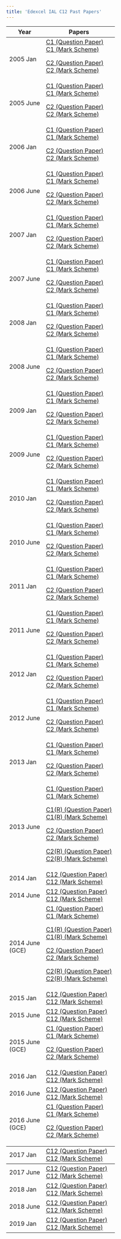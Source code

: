 ```yaml
---
title: 'Edexcel IAL C12 Past Papers'
---
```


<table class="table table-pastpapers">
    <thead>
      <tr>
          <th>Year</th>
          <th>Papers</th>
      </tr>
  </thead>
    <tbody>
      <tr>
          <td>2005 Jan</td>
          <td>
              <a href="https://www.dropbox.com/s/swmcjbrjcv2uu17/January%202005%20QP%20-%20C1%20Edexcel.pdf?dl=1">C1 (Question Paper)</a><br/>
              <a href="https://www.dropbox.com/s/uxefjec23lw0q1n/January%202005%20MS%20-%20C1%20Edexcel.pdf?dl=1">C1 (Mark Scheme)</a>
              <p>
              <a href="https://www.dropbox.com/s/1p7b1bma1mm61lx/January%202005%20QP%20-%20C2%20Edexcel.pdf?dl=1">C2 (Question Paper)</a><br/>
              <a href="https://www.dropbox.com/s/oe56qhoy6vucwx8/January%202005%20MS%20-%20C2%20Edexcel.pdf?dl=1">C2 (Mark Scheme)</a></p>
      </td>
      </tr>
      <tr>
          <td>2005 June</td>
          <td>
              <a href="https://www.dropbox.com/s/dcnposd5bw2y3me/June%202005%20QP%20-%20C1%20Edexcel.pdf?dl=1">C1 (Question Paper)</a><br/>
              <a href="https://www.dropbox.com/s/2569brvro3jrne2/June%202005%20MS%20-%20C1%20Edexcel.pdf?dl=1">C1 (Mark Scheme)</a>
              <p>
              <a href="https://www.dropbox.com/s/jotxf7fzt9ighui/June%202005%20QP%20-%20C2%20Edexcel.pdf?dl=1">C2 (Question Paper)</a><br/>
              <a href="https://www.dropbox.com/s/juz5n1g7izf3ml8/June%202005%20MS%20-%20C2%20Edexcel.pdf?dl=1">C2 (Mark Scheme)</a></p>
      </td>
      </tr>
      <tr>
          <td>2006 Jan</td>
          <td>
              <a href="https://www.dropbox.com/s/yqyvwm67ovnwvi0/January%202006%20QP%20-%20C1%20Edexcel.pdf?dl=1">C1 (Question Paper)</a><br/>
              <a href="https://www.dropbox.com/s/fo925wwwxblcuot/January%202006%20MS%20-%20C1%20Edexcel.pdf?dl=1">C1 (Mark Scheme)</a>
              <p>
              <a href="https://www.dropbox.com/s/ojhmaa7woroyidu/January%202006%20QP%20-%20C2%20Edexcel.pdf?dl=1">C2 (Question Paper)</a><br/>
              <a href="https://www.dropbox.com/s/xyrqi6i6om2pwa4/January%202006%20MS%20-%20C2%20Edexcel.pdf?dl=1">C2 (Mark Scheme)</a></p>
      </td>
      </tr>
      <tr>
          <td>2006 June</td>
          <td>
              <a href="https://www.dropbox.com/s/3johowb71sa2xxk/June%202006%20QP%20-%20C1%20Edexcel.pdf?dl=1">C1 (Question Paper)</a><br/>
              <a href="https://www.dropbox.com/s/20l6jyh0bolmmcv/June%202006%20MS%20-%20C1%20Edexcel.pdf?dl=1">C1 (Mark Scheme)</a>
              <p>
              <a href="https://www.dropbox.com/s/g3c7k4ykkre7n5z/June%202006%20QP%20-%20C2%20Edexcel.pdf?dl=1">C2 (Question Paper)</a><br/>
              <a href="https://www.dropbox.com/s/7g44g1awv9g8vth/June%202006%20MS%20-%20C2%20Edexcel.pdf?dl=1">C2 (Mark Scheme)</a></p>
      </td>
      </tr>
      <tr>
          <td>2007 Jan</td>
          <td>
              <a href="https://www.dropbox.com/s/jmm8vaqsnx2497w/January%202007%20QP%20-%20C1%20Edexcel.pdf?dl=1">C1 (Question Paper)</a><br/>
              <a href="https://www.dropbox.com/s/er98s3mrkielqxz/January%202007%20MS%20-%20C1%20Edexcel.pdf?dl=1">C1 (Mark Scheme)</a>
              <p>
              <a href="https://www.dropbox.com/s/fao6akwj2hlkc4i/January%202007%20QP%20-%20C2%20Edexcel.pdf?dl=1">C2 (Question Paper)</a><br/>
              <a href="https://www.dropbox.com/s/ifn4lhe1woyqs6t/January%202007%20MS%20-%20C2%20Edexcel.pdf?dl=1">C2 (Mark Scheme)</a></p>
      </td>
      </tr>
      <tr>
          <td>2007 June</td>
          <td>
              <a href="https://www.dropbox.com/s/myxe70ut95tl9sl/June%202007%20QP%20-%20C1%20Edexcel.pdf?dl=1">C1 (Question Paper)</a><br/>
              <a href="https://www.dropbox.com/s/3w1ffi8n06rx9l6/June%202007%20MS%20-%20C1%20Edexcel.pdf?dl=1">C1 (Mark Scheme)</a>
              <p>
              <a href="https://www.dropbox.com/s/zi2mdmgk8jzzdi7/June%202007%20QP%20-%20C2%20Edexcel.pdf?dl=1">C2 (Question Paper)</a><br/>
              <a href="https://www.dropbox.com/s/3lke3ksdni8fdpe/June%202007%20MS%20-%20C2%20Edexcel.pdf?dl=1">C2 (Mark Scheme)</a></p>
      </td>
      </tr>
      <tr>
          <td>2008 Jan</td>
          <td>
              <a href="https://www.dropbox.com/s/j7tp337kzk39g0c/January%202008%20QP%20-%20C1%20Edexcel.pdf?dl=1">C1 (Question Paper)</a><br/>
              <a href="https://www.dropbox.com/s/h6k37g15gpfqawq/January%202008%20MS%20-%20C1%20Edexcel.pdf?dl=1">C1 (Mark Scheme)</a>
              <p>
              <a href="https://www.dropbox.com/s/qd62wbm4kb5zvyg/January%202008%20QP%20-%20C2%20Edexcel.pdf?dl=1">C2 (Question Paper)</a><br/>
              <a href="https://www.dropbox.com/s/f6l3gjysvpso84k/January%202008%20MS%20-%20C2%20Edexcel.pdf?dl=1">C2 (Mark Scheme)</a></p>
      </td>
      </tr>
      <tr>
          <td>2008 June</td>
          <td>
              <a href="https://www.dropbox.com/s/9egj9bossshy6gk/June%202008%20QP%20-%20C1%20Edexcel.pdf?dl=1">C1 (Question Paper)</a><br/>
              <a href="https://www.dropbox.com/s/jgcztjmirj2rh9j/June%202008%20MS%20-%20C1%20Edexcel.pdf?dl=1">C1 (Mark Scheme)</a>
              <p>
              <a href="https://www.dropbox.com/s/eiqy417zydod4d7/June%202008%20QP%20-%20C2%20Edexcel.pdf?dl=1">C2 (Question Paper)</a><br/>
              <a href="https://www.dropbox.com/s/tyxwmy36k76dm15/June%202008%20MS%20-%20C2%20Edexcel.pdf?dl=1">C2 (Mark Scheme)</a></p>
      </td>
      </tr>
      <tr>
          <td>2009 Jan</td>
          <td>
              <a href="https://www.dropbox.com/s/35qmb6wqyz3jqzb/January%202009%20QP%20-%20C1%20Edexcel.pdf?dl=1">C1 (Question Paper)</a><br/>
              <a href="https://www.dropbox.com/s/ixa2niyff1zvv3s/January%202009%20MS%20-%20C1%20Edexcel.pdf?dl=1">C1 (Mark Scheme)</a>
              <p>
              <a href="https://www.dropbox.com/s/bw3h2cxjqwb5hpr/January%202009%20QP%20-%20C2%20Edexcel.pdf?dl=1">C2 (Question Paper)</a><br/>
              <a href="https://www.dropbox.com/s/dyalkgjied216vs/January%202009%20MS%20-%20C2%20Edexcel.pdf?dl=1">C2 (Mark Scheme)</a></p>
      </td>
      </tr>
      <tr>
          <td>2009 June</td>
          <td>
              <a href="https://www.dropbox.com/s/wsr4yt1qkarhb65/June%202009%20QP%20-%20C1%20Edexcel.pdf?dl=1">C1 (Question Paper)</a><br/>
              <a href="https://www.dropbox.com/s/vl3uy9c72vmgkwg/June%202009%20MS%20-%20C1%20Edexcel.pdf?dl=1">C1 (Mark Scheme)</a>
              <p>
              <a href="https://www.dropbox.com/s/24ficplv5deetml/June%202009%20QP%20-%20C2%20Edexcel.pdf?dl=1">C2 (Question Paper)</a><br/>
              <a href="https://www.dropbox.com/s/u80tbwgrfz5yvmy/June%202009%20MS%20-%20C2%20Edexcel.pdf?dl=1">C2 (Mark Scheme)</a></p>
      </td>
      </tr>
      <tr>
          <td>2010 Jan</td>
          <td>
              <a href="https://www.dropbox.com/s/kholaiu64e7yxev/January%202010%20QP%20-%20C1%20Edexcel.pdf?dl=1">C1 (Question Paper)</a><br/>
              <a href="https://www.dropbox.com/s/rxto2v4ue95e9b7/January%202010%20MS%20-%20C1%20Edexcel.pdf?dl=1">C1 (Mark Scheme)</a>
              <p>
              <a href="https://www.dropbox.com/s/o4yx6gde0lyvxkq/January%202010%20QP%20-%20C2%20Edexcel.pdf?dl=1">C2 (Question Paper)</a><br/>
              <a href="https://www.dropbox.com/s/vn1a9jfdbdjs5ap/January%202010%20MS%20-%20C2%20Edexcel.pdf?dl=1">C2 (Mark Scheme)</a></p>
      </td>
      </tr>
      <tr>
          <td>2010 June</td>
          <td>
              <a href="https://www.dropbox.com/s/ytzddi8wo8o1097/June%202010%20QP%20-%20C1%20Edexcel.pdf?dl=1">C1 (Question Paper)</a><br/>
              <a href="https://www.dropbox.com/s/lf2l677dlr6chn1/June%202010%20MS%20-%20C1%20Edexcel.pdf?dl=1">C1 (Mark Scheme)</a>
              <p>
              <a href="https://www.dropbox.com/s/uys1mpxjhupd83l/June%202010%20QP%20-%20C2%20Edexcel.pdf?dl=1">C2 (Question Paper)</a><br/>
              <a href="https://www.dropbox.com/s/j4cz3918vdqymjt/June%202010%20MS%20-%20C2%20Edexcel.pdf?dl=1">C2 (Mark Scheme)</a></p>
      </td>
      </tr>
      <tr>
          <td>2011 Jan</td>
          <td>
              <a href="https://www.dropbox.com/s/e17ekuaqlf3eo54/January%202011%20QP%20-%20C1%20Edexcel.pdf?dl=1">C1 (Question Paper)</a><br/>
              <a href="https://www.dropbox.com/s/9fo0cyvl4rj4tti/January%202011%20MS%20-%20C1%20Edexcel.pdf?dl=1">C1 (Mark Scheme)</a>
              <p>
              <a href="https://www.dropbox.com/s/txsc8phq2pwq8wj/January%202011%20QP%20-%20C2%20Edexcel.pdf?dl=1">C2 (Question Paper)</a><br/>
              <a href="https://www.dropbox.com/s/vweygaehx60rt4s/January%202011%20MS%20-%20C2%20Edexcel.pdf?dl=1">C2 (Mark Scheme)</a></p>
      </td>
      </tr>
      <tr>
          <td>2011 June</td>
          <td>
              <a href="https://www.dropbox.com/s/f5y02vstvzz44s7/June%202011%20QP%20-%20C1%20Edexcel.pdf?dl=1">C1 (Question Paper)</a><br/>
              <a href="https://www.dropbox.com/s/aexykkc442qese7/June%202011%20MS%20-%20C1%20Edexcel.pdf?dl=1">C1 (Mark Scheme)</a>
              <p>
              <a href="https://www.dropbox.com/s/jzj92rfhh17ae5v/June%202011%20QP%20-%20C2%20Edexcel.pdf?dl=1">C2 (Question Paper)</a><br/>
              <a href="https://www.dropbox.com/s/ncxv6czfinqjm4q/June%202011%20MS%20-%20C2%20Edexcel.pdf?dl=1">C2 (Mark Scheme)</a></p>
      </td>
      </tr>
      <tr>
          <td>2012 Jan</td>
          <td>
              <a href="https://www.dropbox.com/s/4dwu7iyuyd0hy5u/January%202012%20QP%20-%20C1%20Edexcel.pdf?dl=1">C1 (Question Paper)</a><br/>
              <a href="https://www.dropbox.com/s/kkgu1thbyuybizu/January%202012%20MS%20-%20C1%20Edexcel.pdf?dl=1">C1 (Mark Scheme)</a>
              <p>
              <a href="https://www.dropbox.com/s/4n8fzhwcev1msgl/January%202012%20QP%20-%20C2%20Edexcel.pdf?dl=1">C2 (Question Paper)</a><br/>
              <a href="https://www.dropbox.com/s/r7pn3jb1pzfvfew/January%202012%20MS%20-%20C2%20Edexcel.pdf?dl=1">C2 (Mark Scheme)</a></p>
      </td>
      </tr>
      <tr>
          <td>2012 June</td>
          <td>
              <a href="https://www.dropbox.com/s/78zcpcwanj2g4qf/June%202012%20QP%20-%20C1%20Edexcel.pdf?dl=1">C1 (Question Paper)</a><br/>
              <a href="https://www.dropbox.com/s/rfsfrpk0y2ofmif/June%202012%20MS%20-%20C1%20Edexcel.pdf?dl=1">C1 (Mark Scheme)</a>
              <p>
              <a href="https://www.dropbox.com/s/zqeyyfv00d2pssl/June%202012%20QP%20-%20C2%20Edexcel.pdf?dl=1">C2 (Question Paper)</a><br/>
              <a href="https://www.dropbox.com/s/09qaikb4t1ciyq5/June%202012%20MS%20-%20C2%20Edexcel.pdf?dl=1">C2 (Mark Scheme)</a></p>
      </td>
      </tr>
      <tr>
          <td>2013 Jan</td>
          <td>
              <a href="https://www.dropbox.com/s/it5kvj7hajmcpah/January%202013%20QP%20-%20C1%20Edexcel.pdf?dl=1">C1 (Question Paper)</a><br/>
              <a href="https://www.dropbox.com/s/faeh3far4j8gbot/January%202013%20MS%20-%20C1%20Edexcel.pdf?dl=1">C1 (Mark Scheme)</a>
              <p>
              <a href="https://www.dropbox.com/s/8nphtezxi4hmgvw/January%202013%20QP%20-%20C2%20Edexcel.pdf?dl=1">C2 (Question Paper)</a><br/>
              <a href="https://www.dropbox.com/s/nt41vlkqvvbgjg3/January%202013%20MS%20-%20C2%20Edexcel.pdf?dl=1">C2 (Mark Scheme)</a></p>
      </td>
      </tr>
      <tr>
          <td>2013 June</td>
          <td>
              <a href="https://www.dropbox.com/s/7w2vxado6tc6obi/June%202013%20QP%20-%20C1%20Edexcel.pdf?dl=1">C1 (Question Paper)</a><br/>
              <a href="https://www.dropbox.com/s/9tiigp7py9g5vwp/June%202013%20MS%20-%20C1%20Edexcel.pdf?dl=1">C1 (Mark Scheme)</a>
              <p>
              <a href="https://www.dropbox.com/s/jr8o429onyt2jsp/June%202013%20%28R%29%20QP%20-%20C1%20Edexcel.pdf?dl=1">C1(R) (Question Paper)</a><br/>
              <a href="https://www.dropbox.com/s/65wfl9wzqlbjfo7/June%202013%20%28R%29%20MS%20-%20C1%20Edexcel.pdf?dl=1">C1(R) (Mark Scheme)</a></p>
              <p>
              <a href="https://www.dropbox.com/s/8u6kwjcn9t7lq4c/June%202013%20QP%20-%20C2%20Edexcel.pdf?dl=1">C2 (Question Paper)</a><br/>
              <a href="https://www.dropbox.com/s/dasmwquiduz2kz7/June%202013%20MS%20-%20C2%20Edexcel.pdf?dl=1">C2 (Mark Scheme)</a></p>
              <p>
              <a href="https://www.dropbox.com/s/qm7ndie1gqzfjfs/June%202013%20%28R%29%20QP%20-%20C2%20Edexcel.pdf?dl=1">C2(R) (Question Paper)</a><br/>
              <a href="https://www.dropbox.com/s/cc32wk7lywkh8lm/June%202013%20%28R%29%20MS%20-%20C2%20Edexcel.pdf?dl=1">C2(R) (Mark Scheme)</a></p>
      </td>
      </tr>
      <tr>
          <td>2014 Jan</td>
          <td>
              <a href="https://www.dropbox.com/s/k2h4jwf42s7bztc/January%202014%20%28IAL%29%20QP%20-%20C12%20Edexcel.pdf?dl=1">C12 (Question Paper)</a><br/>
              <a href="https://www.dropbox.com/s/xbnjfv5jc0fp6la/January%202014%20%28IAL%29%20MS%20-%20C12%20Edexcel.pdf?dl=1">C12 (Mark Scheme)</a>
    </td>
      </tr>
      <tr>
          <td>2014 June</td>
          <td>
              <a href="https://www.dropbox.com/s/deu2fbctqr4flif/June%202014%20%28IAL%29%20QP%20-%20C12%20Edexcel.pdf?dl=1">C12 (Question Paper)</a><br/>
              <a href="https://www.dropbox.com/s/1ifpd73rtui48r2/June%202014%20%28IAL%29%20MS%20-%20C12%20Edexcel.pdf?dl=1">C12 (Mark Scheme)</a>
    </td>
      </tr>
      <tr>
          <td>2014 June<br/>(GCE)</td>
          <td>
              <a href="https://www.dropbox.com/s/1w56n8v39q34pd8/June%202014%20QP%20-%20C1%20Edexcel.pdf?dl=1">C1 (Question Paper)</a><br/>
              <a href="https://www.dropbox.com/s/407v8lhc8kchhwg/June%202014%20MS%20-%20C1%20Edexcel.pdf?dl=1">C1 (Mark Scheme)</a>
              <p>
              <a href="https://www.dropbox.com/s/xojmtluj8q0ev0z/June%202014%20%28R%29%20QP%20-%20C1%20Edexcel.pdf?dl=1">C1(R) (Question Paper)</a><br/>
              <a href="https://www.dropbox.com/s/corzb5jt0ftp9nl/June%202014%20%28R%29%20MS%20-%20C1%20Edexcel.pdf?dl=1">C1(R) (Mark Scheme)</a></p>
              <p>
              <a href="https://www.dropbox.com/s/buxytk60oof5i53/June%202014%20QP%20-%20C2%20Edexcel.pdf?dl=1">C2 (Question Paper)</a><br/>
              <a href="https://www.dropbox.com/s/vm8ufr7gf6o5628/June%202014%20MS%20-%20C2%20Edexcel.pdf?dl=1">C2 (Mark Scheme)</a></p>
              <p>
              <a href="https://www.dropbox.com/s/abnpb0njms1ndpo/Question-paper-Unit-C2-%286664%29-Paper-1R-June-2014.pdf?dl=1">C2(R) (Question Paper)</a><br/>
              <a href="https://www.dropbox.com/s/n8s36y8q3vubmgq/June%202014%20%28R%29%20MS%20-%20C2%20Edexcel.pdf?dl=1">C2(R) (Mark Scheme)</a></p>
      </td>
      </tr>
      <tr>
          <td>2015 Jan</td>
          <td>
              <a href="https://www.dropbox.com/s/3i7uqedfydv6j5c/WMA01_01_que_20150113.pdf?dl=1">C12 (Question Paper)</a><br/>
              <a href="https://www.dropbox.com/s/ohussqiwedtodv7/WMA01_01_msc_20150305.pdf?dl=1">C12 (Mark Scheme)</a>
    </td>
      </tr>
      <tr>
          <td>2015 June</td>
          <td>
              <a href="https://www.dropbox.com/s/yp9u1sbobqrbelb/WMA01_01_que_20150520.pdf?dl=1">C12 (Question Paper)</a><br/>
              <a href="https://www.dropbox.com/s/zcpri7smkvzo1wr/WMA01_01_msc_20150812.pdf?dl=1">C12 (Mark Scheme)</a>
    </td>
      </tr>
      <tr>
          <td>2015 June<br/>(GCE)</td>
          <td>
              <a href="https://www.dropbox.com/s/929534j6ccn4xic/6663_01_que_20150513.pdf?dl=1">C1 (Question Paper)</a><br/>
              <a href="https://www.dropbox.com/s/bibdcr3el44bddy/6663_01_msc_20150812.pdf?dl=1">C1 (Mark Scheme)</a>
              <p>
              <a href="https://www.dropbox.com/s/jduujma0xz58ywl/6664_01_que_20150520.pdf?dl=1">C2 (Question Paper)</a><br/>
              <a href="https://www.dropbox.com/s/608ynf45rud7tnf/6664_01_msc_20150812.pdf?dl=1">C2 (Mark Scheme)</a></p>
      </td>
      </tr>
      <tr>
          <td>2016 Jan</td>
          <td>
              <a href="https://www.dropbox.com/s/9vrpi9dala9fpoo/WMA01_01_que_20160112.pdf?dl=1">C12 (Question Paper)</a><br/>
              <a href="https://www.dropbox.com/s/2t95e95ql372p6v/WMA01_01_msc_20160216.pdf?dl=1">C12 (Mark Scheme)</a>
    </td>
      </tr>
      <tr>
          <td>2016 June</td>
          <td>
              <a href="https://www.dropbox.com/s/yla54q5jm0dx29x/WMA01_01_que_20160525.pdf?dl=1">C12 (Question Paper)</a><br/>
              <a href="https://www.dropbox.com/s/kq2ayjwllc4iow1/WMA01_01_rms_20160817.pdf?dl=1">C12 (Mark Scheme)</a>
    </td>
      </tr>
      <tr>
          <td>2016 June<br/>(GCE)</td>
          <td>
              <a href="https://www.dropbox.com/s/c8cjd1voc8wqc42/6663_01_que_20160518.pdf?dl=1">C1 (Question Paper)</a><br/>
              <a href="https://www.dropbox.com/s/mx79r4q3uixp041/6663_01_rms_20160817.pdf?dl=1">C1 (Mark Scheme)</a>
              <p>
              <a href="https://www.dropbox.com/s/gabqjhr423pnsfc/6664_01_que_20160525.pdf?dl=1">C2 (Question Paper)</a><br/>
              <a href="https://www.dropbox.com/s/gutsmi3oypb7yto/6664_01_rms_20160817.pdf?dl=1">C2 (Mark Scheme)</a></p>
      </td>
      </tr>
  </tbody>
    <tbody>
      <tr>
          <td>2017 Jan</td>
          <td>
              <a href="https://qualifications.pearson.com/content/dam/pdf/International%20Advanced%20Level/Mathematics/2013/Exam%20materials/WMA01_01_que_20170110.pdf">C12 (Question Paper)</a><br/>
              <a href="https://qualifications.pearson.com/content/dam/pdf/International%20Advanced%20Level/Mathematics/2013/Exam%20materials/WMA01_01_rms_20170301.pdf">C12 (Mark Scheme)</a>
    </td>
      </tr>
  </tbody>
    <tbody>
      <tr>
          <td>2017 June</td>
          <td>
              <a href="https://qualifications.pearson.com/content/dam/pdf/International%20Advanced%20Level/Mathematics/2013/Exam%20materials/WMA01_01_que_20170524.pdf">C12 (Question Paper)</a><br/>
              <a href="https://qualifications.pearson.com/content/dam/pdf/International%20Advanced%20Level/Mathematics/2013/Exam%20materials/WMA01_01_rms_20170816.pdf">C12 (Mark Scheme)</a>
    </td>
      </tr>
      <tr>
          <td>2018 Jan</td>
          <td>
              <a href="https://qualifications.pearson.com/content/dam/pdf/International%20Advanced%20Level/Mathematics/2013/Exam%20materials/WMA01_01_que_20180109.pdf">C12 (Question Paper)</a><br/>
              <a href="https://qualifications.pearson.com/content/dam/pdf/International%20Advanced%20Level/Mathematics/2013/Exam%20materials/WMA01_01_rms_20180308.pdf">C12 (Mark Scheme)</a>
    </td>
      </tr>
      <tr>
          <td>2018 June</td>
          <td>
              <a href="https://qualifications.pearson.com/content/dam/pdf/International%20Advanced%20Level/Mathematics/2013/Exam%20materials/WMA01_01_que_20180524.pdf">C12 (Question Paper)</a><br/>
              <a href="https://qualifications.pearson.com/content/dam/pdf/International%20Advanced%20Level/Mathematics/2013/Exam%20materials/WMA01_01_rms_20180815.pdf">C12 (Mark Scheme)</a>
    </td>
      </tr>
      <tr>
          <td>2019 Jan</td>
          <td>
              <a href="https://qualifications.pearson.com/content/dam/pdf/International%20Advanced%20Level/Mathematics/2013/Exam%20materials/WMA01_01_que_20190109.pdf">C12 (Question Paper)</a><br/>
              <a href="https://qualifications.pearson.com/content/dam/pdf/International%20Advanced%20Level/Mathematics/2013/Exam%20materials/WMA01_01_msc_20190307.pdf">C12 (Mark Scheme)</a>
    </td>
      </tr>
  </tbody>
</table>
